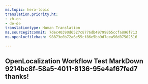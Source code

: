 ```yaml
---
ms.topic: hero-topic
translation.priority.ht:
- zh-cn
- de-de
translationtype: Human Translation
ms.sourcegitcommit: 7dec40390d6527c8776db497998b5ccfa896f713
ms.openlocfilehash: 98873e0b72a6e55cf86e5bb9d7eea56d07502516

---
```

## OpenLocalization Workflow Test MarkDown 9214bc8f-58a5-4011-8136-95e4af67fed7 thanks!



<!--HONumber=Jul16_HO5-->


